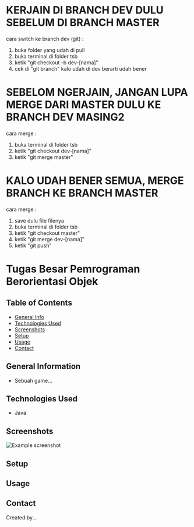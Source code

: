 # KERJAIN DI BRANCH DEV DULU SEBELUM DI BRANCH MASTER
cara switch ke branch dev (git) :
1. buka folder yang udah di pull
2. buka terminal di folder tsb
3. ketik "git checkout -b dev-[nama]"
4. cek di "git branch" kalo udah di dev berarti udah bener

# SEBELOM NGERJAIN, JANGAN LUPA MERGE DARI MASTER DULU KE BRANCH DEV MASING2
cara merge :
1. buka terminal di folder tsb
2. ketik "git checkout dev-[nama]"
3. ketik "git merge master"

# KALO UDAH BENER SEMUA, MERGE BRANCH KE BRANCH MASTER
cara merge :
1. save dulu file filenya
2. buka terminal di folder tsb
3. ketik "git checkout master"
4. ketik "git merge dev-[nama]"
5. ketik "git push"

# Tugas Besar Pemrograman Berorientasi Objek
## Table of Contents

- [General Info](#general-information)
- [Technologies Used](#technologies-used)
- [Screenshots](#screenshots)
- [Setup](#setup)
- [Usage](#usage)
- [Contact](#Contact)

## General Information

- Sebuah game...

## Technologies Used

- Java

## Screenshots

![Example screenshot](./img/screenshot.png)

## Setup

## Usage

## Contact

Created by...
